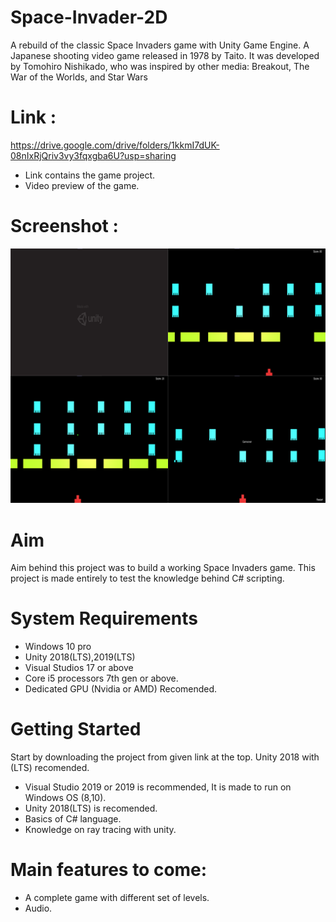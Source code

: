 # Space-Invader-2D
A rebuild of the classic Space Invaders game with Unity Game Engine. A Japanese shooting video game released in 1978 by Taito. It was developed by Tomohiro Nishikado, who was inspired by other media: Breakout, The War of the Worlds, and Star Wars

# Link : 
https://drive.google.com/drive/folders/1kkmI7dUK-08nIxRjQriv3vy3fqxgba6U?usp=sharing

* Link contains the game project.
* Video preview of the game.

# Screenshot : 

![](Collage.png)

# Aim
Aim behind this project was to build a working Space Invaders game. This project is made entirely to test the knowledge behind C# scripting.

# System Requirements
* Windows 10 pro
* Unity 2018(LTS),2019(LTS)
* Visual Studios 17 or above
* Core i5 processors 7th gen or above.
* Dedicated GPU (Nvidia or AMD) Recomended.

# Getting Started
Start by downloading the project from given link at the top.
Unity 2018 with (LTS) recomended.

* Visual Studio 2019 or 2019 is recommended, It is made to run on Windows OS (8,10).
* Unity 2018(LTS) is recomended.
* Basics of C# language.
* Knowledge on ray tracing with unity.

# Main features to come:
* A complete game with different set of levels.
* Audio.
